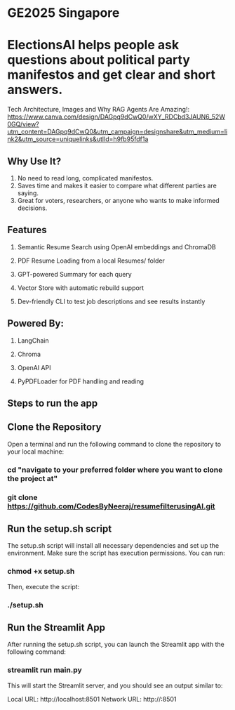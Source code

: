 # GE2025 Singapore
# ElectionsAI helps people ask questions about political party manifestos and get clear and short answers. 

Tech Architecture, Images and Why RAG Agents Are Amazing!:
https://www.canva.com/design/DAGpq9dCwQ0/wXY_RDCbd3JAUN6_52W0GQ/view?utm_content=DAGpq9dCwQ0&utm_campaign=designshare&utm_medium=link2&utm_source=uniquelinks&utlId=h9fb95fdf1a 

## Why Use It?
1. No need to read long, complicated manifestos.
2. Saves time and makes it easier to compare what different parties are saying.
3. Great for voters, researchers, or anyone who wants to make informed decisions.


## Features
1. Semantic Resume Search using OpenAI embeddings and ChromaDB

2. PDF Resume Loading from a local Resumes/ folder

3. GPT-powered Summary for each query

4. Vector Store with automatic rebuild support
 
5. Dev-friendly CLI to test job descriptions and see results instantly

## Powered By:
1. LangChain

2. Chroma

3. OpenAI API

4. PyPDFLoader for PDF handling and reading

## Steps to run the app 

## Clone the Repository
Open a terminal and run the following command to clone the repository to your local machine:

### cd "navigate to your preferred folder where you want to clone the project at"

### git clone https://github.com/CodesByNeeraj/resumefilterusingAI.git

## Run the setup.sh script
The setup.sh script will install all necessary dependencies and set up the environment.
Make sure the script has execution permissions. You can run:

### chmod +x setup.sh

Then, execute the script:

### ./setup.sh

## Run the Streamlit App
After running the setup.sh script, you can launch the Streamlit app with the following command:

### streamlit run main.py
This will start the Streamlit server, and you should see an output similar to:

Local URL: http://localhost:8501
Network URL: http://<your-local-ip>:8501
